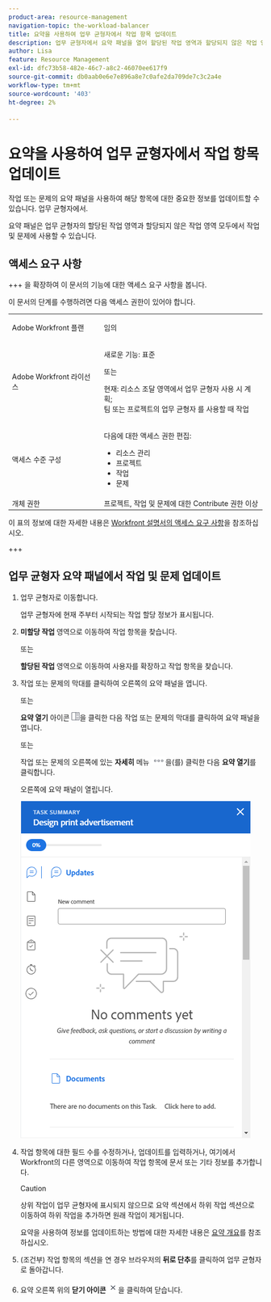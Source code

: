 ```yaml
---
product-area: resource-management
navigation-topic: the-workload-balancer
title: 요약을 사용하여 업무 균형자에서 작업 항목 업데이트
description: 업무 균형자에서 요약 패널을 열어 할당된 작업 영역과 할당되지 않은 작업 영역의 작업 항목을 업데이트할 수 있습니다.
author: Lisa
feature: Resource Management
exl-id: dfc73b58-482e-46c7-a8c2-46070ee617f9
source-git-commit: db0aab0e6e7e896a8e7c0afe2da709de7c3c2a4e
workflow-type: tm+mt
source-wordcount: '403'
ht-degree: 2%

---
```


# 요약을 사용하여 업무 균형자에서 작업 항목 업데이트

작업 또는 문제의 요약 패널을 사용하여 해당 항목에 대한 중요한 정보를 업데이트할 수 있습니다. 업무 균형자에서.

요약 패널은 업무 균형자의 할당된 작업 영역과 할당되지 않은 작업 영역 모두에서 작업 및 문제에 사용할 수 있습니다.

## 액세스 요구 사항

+++ 을 확장하여 이 문서의 기능에 대한 액세스 요구 사항을 봅니다.

이 문서의 단계를 수행하려면 다음 액세스 권한이 있어야 합니다.

<table style="table-layout:auto"> 
 <col> 
 <col> 
 <tbody> 
  <tr> 
   <td role="rowheader">Adobe Workfront 플랜</td> 
   <td> <p>임의 </p> </td> 
  </tr> 
  <tr> 
   <td role="rowheader">Adobe Workfront 라이선스</td> 
   <td><p>새로운 기능: 표준</p>
       <p>또는</p>
       <p>현재: 리소스 조달 영역에서 업무 균형자 사용 시 계획;</br>
       팀 또는 프로젝트의 업무 균형자 를 사용할 때 작업</p></td>
  </tr>
  <tr> 
   <td role="rowheader">액세스 수준 구성</td> 
   <td> <p>다음에 대한 액세스 권한 편집:</p> 
    <ul> 
     <li>리소스 관리</li> 
     <li>프로젝트</li> 
     <li>작업</li> 
     <li>문제</li> 
    </ul>
   </td> 
  </tr> 
  <tr> 
   <td role="rowheader">개체 권한</td> 
   <td>프로젝트, 작업 및 문제에 대한 Contribute 권한 이상</td> 
  </tr> 
 </tbody> 
</table>

이 표의 정보에 대한 자세한 내용은 [Workfront 설명서의 액세스 요구 사항](/help/quicksilver/administration-and-setup/add-users/access-levels-and-object-permissions/access-level-requirements-in-documentation.md)을 참조하십시오.

+++

## 업무 균형자 요약 패널에서 작업 및 문제 업데이트

1. 업무 균형자로 이동합니다.

   업무 균형자에 현재 주부터 시작되는 작업 할당 정보가 표시됩니다.

1. **미할당 작업** 영역으로 이동하여 작업 항목을 찾습니다.

   또는

   **할당된 작업** 영역으로 이동하여 사용자를 확장하고 작업 항목을 찾습니다.

1. 작업 또는 문제의 막대를 클릭하여 오른쪽의 요약 패널을 엽니다.

   또는

   **요약 열기** 아이콘 ![](assets/summary-panel-icon.png)을 클릭한 다음 작업 또는 문제의 막대를 클릭하여 요약 패널을 엽니다.

   또는

   작업 또는 문제의 오른쪽에 있는 **자세히** 메뉴 ![](assets/more-icon.png)을(를) 클릭한 다음 **요약 열기**&#x200B;를 클릭합니다.

   오른쪽에 요약 패널이 열립니다.

   ![요약 패널](assets/summary-panel-task-wb-new-comments.png)

1. 작업 항목에 대한 필드 수를 수정하거나, 업데이트를 입력하거나, 여기에서 Workfront의 다른 영역으로 이동하여 작업 항목에 문서 또는 기타 정보를 추가합니다.

   >[!CAUTION]
   >
   >상위 작업이 업무 균형자에 표시되지 않으므로 요약 섹션에서 하위 작업 섹션으로 이동하여 하위 작업을 추가하면 원래 작업이 제거됩니다.

   요약을 사용하여 정보를 업데이트하는 방법에 대한 자세한 내용은 [요약 개요](../../workfront-basics/the-new-workfront-experience/summary-overview.md)를 참조하십시오.

1. (조건부) 작업 항목의 섹션을 연 경우 브라우저의 **뒤로 단추**&#x200B;를 클릭하여 업무 균형자로 돌아갑니다.
1. 요약 오른쪽 위의 **닫기 아이콘** ![](assets/close-icon.png)을 클릭하여 닫습니다.
